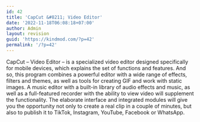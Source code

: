 ```yaml
---
id: 42
title: 'CapCut &#8211; Video Editor'
date: '2022-11-18T06:08:18+07:00'
author: Admin
layout: revision
guid: 'https://kindmod.com/?p=42'
permalink: '/?p=42'
---
```


CapCut – Video Editor – is a specialized video editor designed specifically for mobile devices, which explains the set of functions and features. And so, this program combines a powerful editor with a wide range of effects, filters and themes, as well as tools for creating GIF and work with static images. A music editor with a built-in library of audio effects and music, as well as a full-featured recorder with the ability to view video will supplement the functionality. The elaborate interface and integrated modules will give you the opportunity not only to create a real clip in a couple of minutes, but also to publish it to TikTok, Instagram, YouTube, Facebook or WhatsApp.